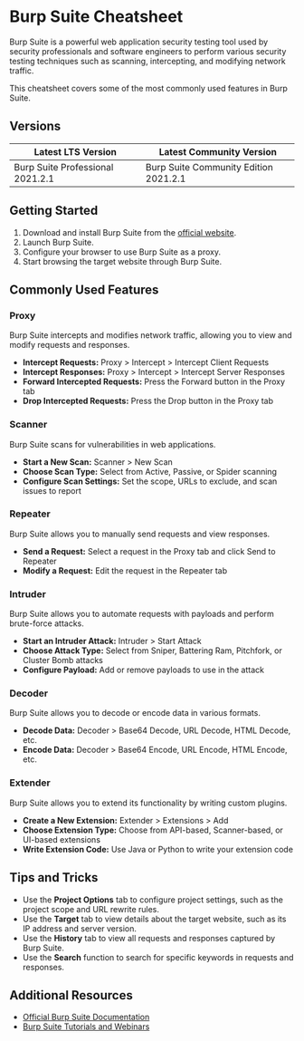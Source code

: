 # Burp Suite Cheatsheet

Burp Suite is a powerful web application security testing tool used by security professionals and software engineers to perform various security testing techniques such as scanning, intercepting, and modifying network traffic.

This cheatsheet covers some of the most commonly used features in Burp Suite.

## Versions

| Latest LTS Version               | Latest Community Version              |
| -------------------------------- | ------------------------------------- |
| Burp Suite Professional 2021.2.1 | Burp Suite Community Edition 2021.2.1 |

## Getting Started

1. Download and install Burp Suite from the [official website](https://portswigger.net/burp/communitydownload).
2. Launch Burp Suite.
3. Configure your browser to use Burp Suite as a proxy.
4. Start browsing the target website through Burp Suite.

## Commonly Used Features

### Proxy

Burp Suite intercepts and modifies network traffic, allowing you to view and modify requests and responses.

- **Intercept Requests:** Proxy > Intercept > Intercept Client Requests
- **Intercept Responses:** Proxy > Intercept > Intercept Server Responses
- **Forward Intercepted Requests:** Press the Forward button in the Proxy tab
- **Drop Intercepted Requests:** Press the Drop button in the Proxy tab

### Scanner

Burp Suite scans for vulnerabilities in web applications.

- **Start a New Scan:** Scanner > New Scan
- **Choose Scan Type:** Select from Active, Passive, or Spider scanning
- **Configure Scan Settings:** Set the scope, URLs to exclude, and scan issues to report

### Repeater

Burp Suite allows you to manually send requests and view responses.

- **Send a Request:** Select a request in the Proxy tab and click Send to Repeater
- **Modify a Request:** Edit the request in the Repeater tab

### Intruder

Burp Suite allows you to automate requests with payloads and perform brute-force attacks.

- **Start an Intruder Attack:** Intruder > Start Attack
- **Choose Attack Type:** Select from Sniper, Battering Ram, Pitchfork, or Cluster Bomb attacks
- **Configure Payload:** Add or remove payloads to use in the attack

### Decoder

Burp Suite allows you to decode or encode data in various formats.

- **Decode Data:** Decoder > Base64 Decode, URL Decode, HTML Decode, etc.
- **Encode Data:** Decoder > Base64 Encode, URL Encode, HTML Encode, etc.

### Extender

Burp Suite allows you to extend its functionality by writing custom plugins.

- **Create a New Extension:** Extender > Extensions > Add
- **Choose Extension Type:** Choose from API-based, Scanner-based, or UI-based extensions
- **Write Extension Code:** Use Java or Python to write your extension code

## Tips and Tricks

- Use the **Project Options** tab to configure project settings, such as the project scope and URL rewrite rules.
- Use the **Target** tab to view details about the target website, such as its IP address and server version.
- Use the **History** tab to view all requests and responses captured by Burp Suite.
- Use the **Search** function to search for specific keywords in requests and responses.

## Additional Resources

- [Official Burp Suite Documentation](https://portswigger.net/burp/documentation/)
- [Burp Suite Tutorials and Webinars](https://portswigger.net/web-security/learning-path/burp-suite)
